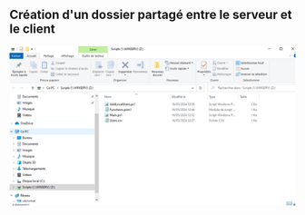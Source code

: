 ## Création d'un dossier partagé entre le serveur et le client

![DossierpartagéScript](https://github.com/PKechichian/TSSR2405_Checkpoint2/blob/main/Annexes/Q2.sharedfolder.png)
